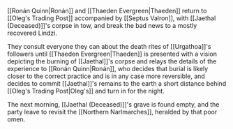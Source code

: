 [[Ronán Quinn|Ronán]] and [[Thaeden Evergreen|Thaeden]] return to [[Oleg's Trading Post]] accompanied by [[Septus Valron]], with [[Jaethal (Deceased)]]'s corpse in tow, and break the bad news to a mostly recovered Lindzi.

They consult everyone they can about the death rites of [[Urgathoa]]'s followers until [[Thaeden Evergreen|Thaeden]] is presented with a vision depicting the burning of [[Jaethal]]'s corpse and relays the details of the experience to [[Ronán Quinn|Ronán]], who decides that burial is likely closer to the correct practice and is in any case more reversible, and decides to commit [[Jaethal]]'s remains to the earth a short distance behind [[Oleg's Trading Post|Oleg's]] and turn in for the night.

The next morning, [[Jaethal (Deceased)]]'s grave is found empty, and the party leave to revisit the [[Northern Narlmarches]], heralded by that poor omen.